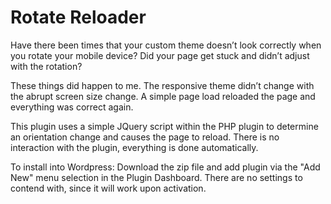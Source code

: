 # Rotate Reloader

Have there been times that your custom theme doesn’t look correctly when you rotate your mobile device? Did your page get stuck and didn’t adjust with the rotation?

These things did happen to me. The responsive theme didn’t change with the abrupt screen size change. A simple page load reloaded the page and everything was correct again.

This plugin uses a simple JQuery script within the PHP plugin to determine an orientation change and causes the page to reload. There is no interaction with the plugin, everything is done automatically.


To install into Wordpress:
Download the zip file and add plugin via the "Add New" menu selection in the Plugin Dashboard. There are no settings to contend with, since it will work upon activation.
